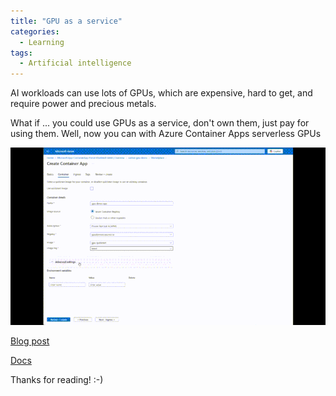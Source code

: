 ```yaml
---
title: "GPU as a service"
categories:
  - Learning
tags:
  - Artificial intelligence
---
```


AI workloads can use lots of GPUs, which are expensive, hard to get, and require power and precious metals. 

What if ... you could use GPUs as a service, don't own them, just pay for using them. Well, now you can with Azure Container Apps serverless GPUs 

![img](../assets/images/2025-03-21-gpu-as-a-service.gif)

[Blog post](https://techcommunity.microsoft.com/blog/appsonazureblog/announcing-ga-for-azure-container-apps-serverless-gpus/4394302)

[Docs](https://learn.microsoft.com/en-us/azure/container-apps/gpu-serverless-overview)

Thanks for reading! :-)
